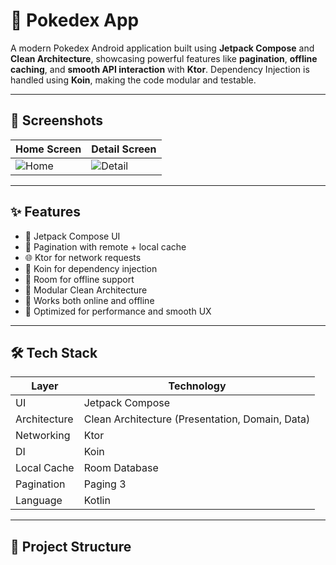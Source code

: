 # 🧿 Pokedex App

A modern Pokedex Android application built using **Jetpack Compose** and **Clean Architecture**, showcasing powerful features like **pagination**, **offline caching**, and **smooth API interaction** with **Ktor**. Dependency Injection is handled using **Koin**, making the code modular and testable.

---

## 📱 Screenshots

| Home Screen | Detail Screen |
|------------|----------------|
| ![Home](screenshots/home.png) | ![Detail](screenshots/detail.png) |

---

## ✨ Features

- 🧩 Jetpack Compose UI
- 🔁 Pagination with remote + local cache
- 🌐 Ktor for network requests
- 💉 Koin for dependency injection
- 💾 Room for offline support
- 🔗 Modular Clean Architecture
- 📶 Works both online and offline
- 🚀 Optimized for performance and smooth UX

---

## 🛠️ Tech Stack

| Layer | Technology |
|------|-------------|
| UI | Jetpack Compose |
| Architecture | Clean Architecture (Presentation, Domain, Data) |
| Networking | Ktor |
| DI | Koin |
| Local Cache | Room Database |
| Pagination | Paging 3 |
| Language | Kotlin |

---

## 📂 Project Structure

